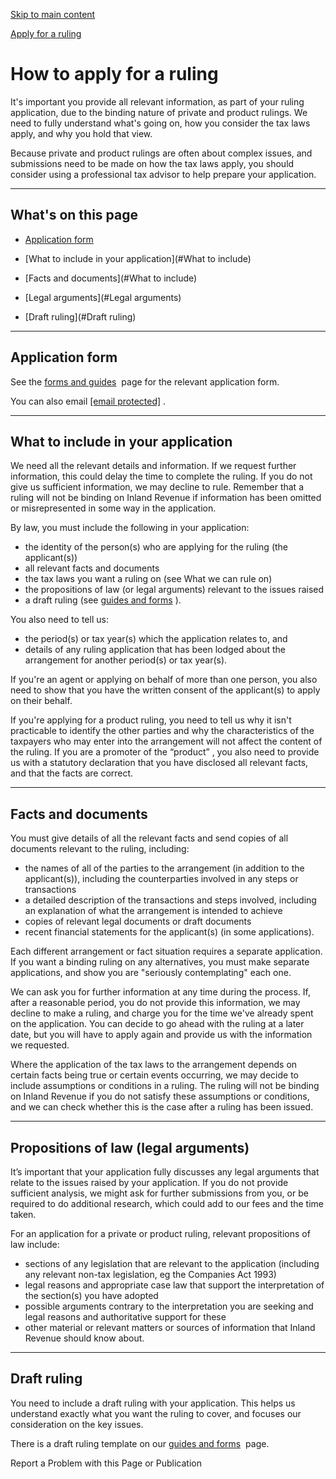 [Skip to main content](#main-content-tt)

[Apply for a ruling](/apply-for/apply-for-a-ruling "Apply for a ruling")

How to apply for a ruling
=========================

It's important you provide all relevant information, as part of your ruling application, due to the binding nature of private and product rulings. We need to fully understand what's going on, how you consider the tax laws apply, and why you hold that view.

Because private and product rulings are often about complex issues, and submissions need to be made on how the tax laws apply, you should consider using a professional tax advisor to help prepare your application.

* * *

What's on this page
-------------------

*   [Application form](#Form)
    
*   [What to include in your application](#What to include)
    
*   [Facts and documents](#What to include)
    
*   [Legal arguments](#Legal arguments)
    
*   [Draft ruling](#Draft ruling)
    

* * *

Application form
----------------

See the [forms and guides](/apply-for/apply-for-a-ruling/guides-and-forms)
 page for the relevant application form.

You can also email [\[email protected\]](/cdn-cgi/l/email-protection#4b393e2722252c380b22392f652c243d3f652531)
.

* * *

What to include in your application
-----------------------------------

We need all the relevant details and information. If we request further information, this could delay the time to complete the ruling. If you do not give us sufficient information, we may decline to rule. Remember that a ruling will not be binding on Inland Revenue if information has been omitted or misrepresented in some way in the application.

By law, you must include the following in your application:

*   the identity of the person(s) who are applying for the ruling (the applicant(s))
*   all relevant facts and documents
*   the tax laws you want a ruling on (see What we can rule on)
*   the propositions of law (or legal arguments) relevant to the issues raised
*   a draft ruling (see [guides and forms](/apply-for/apply-for-a-ruling/guides-and-forms)
    ).

You also need to tell us:

*   the period(s) or tax year(s) which the application relates to, and
*   details of any ruling application that has been lodged about the arrangement for another period(s) or tax year(s).

If you're an agent or applying on behalf of more than one person, you also need to show that you have the written consent of the applicant(s) to apply on their behalf.

If you're applying for a product ruling, you need to tell us why it isn't practicable to identify the other parties and why the characteristics of the taxpayers who may enter into the arrangement will not affect the content of the ruling. If you are a promoter of the “product” , you also need to provide us with a statutory declaration that you have disclosed all relevant facts, and that the facts are correct.

* * *

Facts and documents
-------------------

You must give details of all the relevant facts and send copies of all documents relevant to the ruling, including:

*   the names of all of the parties to the arrangement (in addition to the applicant(s)), including the counterparties involved in any steps or transactions
*   a detailed description of the transactions and steps involved, including an explanation of what the arrangement is intended to achieve
*   copies of relevant legal documents or draft documents
*   recent financial statements for the applicant(s) (in some applications).

Each different arrangement or fact situation requires a separate application. If you want a binding ruling on any alternatives, you must make separate applications, and show you are "seriously contemplating" each one.

We can ask you for further information at any time during the process. If, after a reasonable period, you do not provide this information, we may decline to make a ruling, and charge you for the time we've already spent on the application. You can decide to go ahead with the ruling at a later date, but you will have to apply again and provide us with the information we requested.

Where the application of the tax laws to the arrangement depends on certain facts being true or certain events occurring, we may decide to include assumptions or conditions in a ruling. The ruling will not be binding on Inland Revenue if you do not satisfy these assumptions or conditions, and we can check whether this is the case after a ruling has been issued.

* * *

Propositions of law (legal arguments)
-------------------------------------

It’s important that your application fully discusses any legal arguments that relate to the issues raised by your application. If you do not provide sufficient analysis, we might ask for further submissions from you, or be required to do additional research, which could add to our fees and the time taken.

For an application for a private or product ruling, relevant propositions of law include:

*   sections of any legislation that are relevant to the application (including any relevant non-tax legislation, eg the Companies Act 1993)
*   legal reasons and appropriate case law that support the interpretation of the section(s) you have adopted
*   possible arguments contrary to the interpretation you are seeking and legal reasons and authoritative support for these
*   other material or relevant matters or sources of information that Inland Revenue should know about.

* * *

Draft ruling
------------

You need to include a draft ruling with your application. This helps us understand exactly what you want the ruling to cover, and focuses our consideration on the key issues.

There is a draft ruling template on our [guides and forms](/apply-for/apply-for-a-ruling/guides-and-forms)
 page.

Report a Problem with this Page or Publication